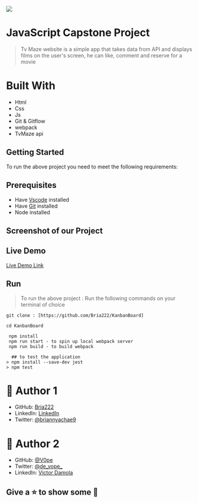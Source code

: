 ![](https://img.shields.io/badge/Microverse-blueviolet)
#  JavaScript Capstone Project
> Tv Maze website is a simple app that takes data from API and displays films on the user's screen, he can like, comment and reserve for a movie

# Built With

- Html
- Css
- Js
- Git & Gitflow
- webpack
- TvMaze api 



## Getting Started
To run the above project you need to meet the following requirements:


## Prerequisites
- Have [Vscode](https://code.visualstudio.com/) installed 
- Have [Git](https://git-scm.com/) installed
- Node installed

## Screenshot of our Project

## Live Demo 

[Live Demo Link](https://www.loom.com/share/33ad4475aded44c9b2685cadff42ff24)

## Run
> To run the above project :
> Run the following commands on your terminal of choice

```
git clone : [https://github.com/Bria222/KanbanBoard]

cd KanbanBoard

 npm install
 npm run start - to spin up local webpack server
 npm run build - to build webpack
```
```
  ## to test the application
> npm install --save-dev jest
> npm test
```

# 🤵 Author 1
- GitHub: [Bria222](https://github.com/Bria222)
- LinkedIn: [LinkedIn](www.linkedin.com/in/brian-nyachae-b99492232)
- Twitter: [@briannyachae9](https://twitter.com/briannyachae9)
#  🤵 Author 2
- GitHub: [@V0pe](https://github.com/V0pe)
- Twitter: [@de_vope_](https://twitter.com/de_vope)
- LinkedIn: [Victor Damola](https://linkedin.com/in/victor-damola-aderibigbe-27931ab0)
  
##  Give a ⭐ to show some 🤟
